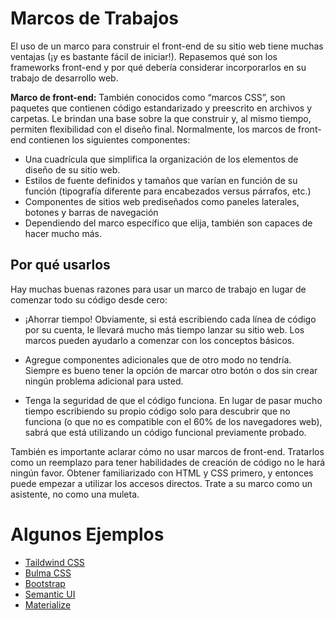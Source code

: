 # Marcos de Trabajos 

El uso de un marco para construir el front-end de su sitio web tiene muchas ventajas (¡y es bastante fácil de iniciar!). Repasemos qué son los frameworks front-end y por qué debería considerar incorporarlos en su trabajo de desarrollo web.

**Marco de front-end:** También conocidos como “marcos CSS”, son paquetes que contienen código estandarizado y preescrito en archivos y carpetas. Le brindan una base sobre la que construir y, al mismo tiempo, permiten flexibilidad con el diseño final. Normalmente, los marcos de front-end contienen los siguientes componentes:

- Una cuadrícula que simplifica la organización de los elementos de diseño de su sitio web.
- Estilos de fuente definidos y tamaños que varían en función de su función (tipografía diferente para encabezados versus párrafos, etc.)
- Componentes de sitios web prediseñados como paneles laterales, botones y barras de navegación
- Dependiendo del marco específico que elija, también son capaces de hacer mucho más.

## Por qué usarlos

Hay muchas buenas razones para usar un marco de trabajo en lugar de comenzar todo su código desde cero:

- ¡Ahorrar tiempo! Obviamente, si está escribiendo cada línea de código por su cuenta, le llevará mucho más tiempo lanzar su sitio web. Los marcos pueden ayudarlo a comenzar con los conceptos básicos.

- Agregue componentes adicionales que de otro modo no tendría. Siempre es bueno tener la opción de marcar otro botón o dos sin crear ningún problema adicional para usted.

- Tenga la seguridad de que el código funciona. En lugar de pasar mucho tiempo escribiendo su propio código solo para descubrir que no funciona (o que no es compatible con el 60% de los navegadores web), sabrá que está utilizando un código funcional previamente probado.

También es importante aclarar cómo no usar marcos de front-end. Tratarlos como un reemplazo para tener habilidades de creación de código no le hará ningún favor. Obtener familiarizado con HTML y CSS primero, y entonces puede empezar a utilizar los accesos directos. Trate a su marco como un asistente, no como una muleta.

# Algunos Ejemplos

- [Taildwind CSS](https://tailwindcss.com/)
- [Bulma CSS](https://bulma.io/)
- [Bootstrap](https://getbootstrap.com/)
- [Semantic UI](https://semantic-ui.com/)
- [Materialize](https://materializecss.com/)